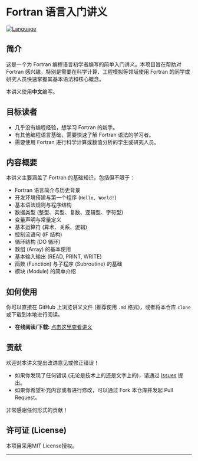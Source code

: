 # Fortran 语言入门讲义

[![Language](https://img.shields.io/badge/Language-Chinese-blue.svg)](https://github.com/你的用户名/你的仓库名)
## 简介

这是一个为 Fortran 编程语言初学者编写的简单入门讲义。本项目旨在帮助对 Fortran 感兴趣，特别是需要在科学计算、工程模拟等领域使用 Fortran 的同学或研究人员快速掌握其基本语法和核心概念。

本讲义使用**中文**编写。

## 目标读者

* 几乎没有编程经验，想学习 Fortran 的新手。
* 有其他编程语言基础，需要快速了解 Fortran 语法的学习者。
* 需要使用 Fortran 进行科学计算或数值分析的学生或研究人员。

## 内容概要

本讲义主要涵盖了 Fortran 的基础知识，包括但不限于：

* Fortran 语言简介与历史背景
* 开发环境搭建与第一个程序 (`Hello, World!`)
* 基本语法规则与程序结构
* 数据类型 (整型、实型、复数、逻辑型、字符型)
* 变量声明与常量定义
* 基本运算符 (算术、关系、逻辑)
* 控制流语句 (IF 结构)
* 循环结构 (DO 循环)
* 数组 (Array) 的基本使用
* 基本输入输出 (READ, PRINT, WRITE)
* 函数 (Function) 与子程序 (Subroutine) 的基础
* 模块 (Module) 的简单介绍


## 如何使用

你可以直接在 GitHub 上浏览讲义文件 (推荐使用 `.md` 格式)，或者将本仓库 `clone` 或下载到本地进行阅读。

* **在线阅读/下载:** [点击这里查看讲义](./Fortran学习第一部分.md)  

## 贡献

欢迎对本讲义提出改进意见或修正错误！

* 如果你发现了任何错误 (无论是技术上的还是文字上的)，请通过 [Issues](https://github.com/XiaoJiang-Phy/Beginners-Guide-to-Fortran-in-Chinese/issues) 提出。
* 如果你希望补充内容或者进行修改，可以通过 Fork 本仓库并发起 Pull Request。

非常感谢任何形式的贡献！

## 许可证 (License)

本项目采用MIT License授权。


---
